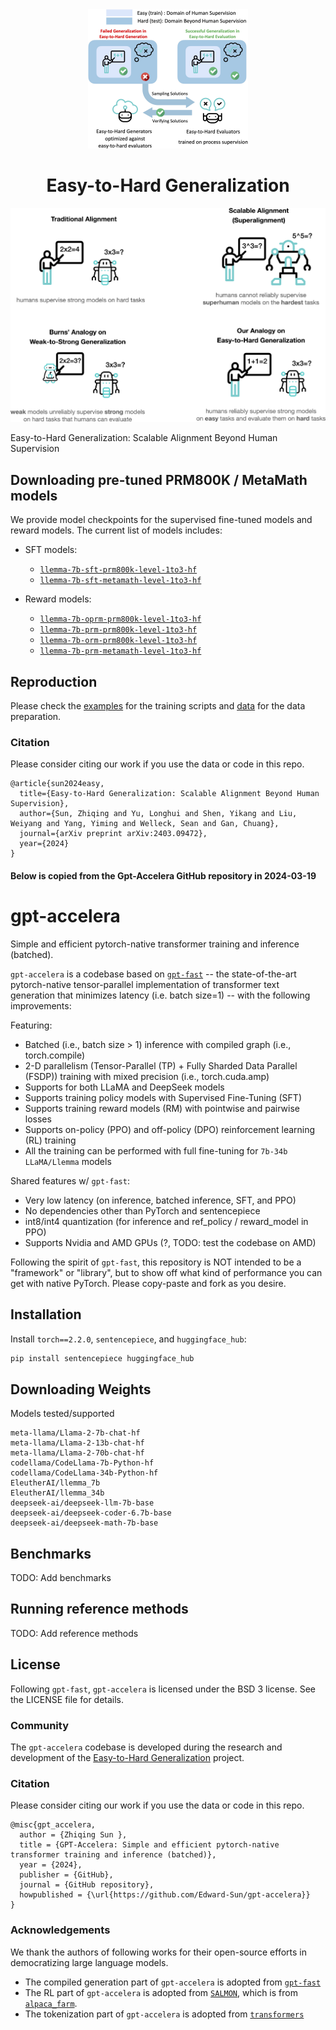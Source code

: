<div align="center">
    <img src="assets/easy_to_hard_fig.jpg" alt="Easy-to-Hard Logo" width="256px">
</div>

<div align="center">

# Easy-to-Hard Generalization

</div>

<div align="center">
    <img src="assets/comparison_fig.jpg" alt="Easy-to-Hard Logo" width="512px">
</div>

Easy-to-Hard Generalization: Scalable Alignment Beyond Human Supervision

## Downloading pre-tuned PRM800K / MetaMath models

We provide model checkpoints for the supervised fine-tuned models and reward models. The current list of models includes:

- SFT models:

  - [`llemma-7b-sft-prm800k-level-1to3-hf`](https://huggingface.co/ScalableMath/llemma-7b-sft-prm800k-level-1to3-hf)
  - [`llemma-7b-sft-metamath-level-1to3-hf`](https://huggingface.co/ScalableMath/llemma-7b-sft-metamath-level-1to3-hf)

- Reward models:

  - [`llemma-7b-oprm-prm800k-level-1to3-hf`](https://huggingface.co/ScalableMath/llemma-7b-oprm-prm800k-level-1to3-hf)
  - [`llemma-7b-prm-prm800k-level-1to3-hf`](https://huggingface.co/ScalableMath/llemma-7b-prm-prm800k-level-1to3-hf)
  - [`llemma-7b-orm-prm800k-level-1to3-hf`](https://huggingface.co/ScalableMath/llemma-7b-orm-prm800k-level-1to3-hf)
  - [`llemma-7b-prm-metamath-level-1to3-hf`](https://huggingface.co/ScalableMath/llemma-7b-prm-metamath-level-1to3-hf)

## Reproduction

Please check the [examples](/examples/) for the training scripts and [data](/data/) for the data preparation.

### Citation

Please consider citing our work if you use the data or code in this repo.

```
@article{sun2024easy,
  title={Easy-to-Hard Generalization: Scalable Alignment Beyond Human Supervision},
  author={Sun, Zhiqing and Yu, Longhui and Shen, Yikang and Liu, Weiyang and Yang, Yiming and Welleck, Sean and Gan, Chuang},
  journal={arXiv preprint arXiv:2403.09472},
  year={2024}
}
```

#### Below is copied from the Gpt-Accelera GitHub repository in 2024-03-19

# gpt-accelera

Simple and efficient pytorch-native transformer training and inference (batched).

`gpt-accelera` is a codebase based on [`gpt-fast`](https://github.com/pytorch-labs/gpt-fast/tree/main) -- the state-of-the-art pytorch-native tensor-parallel implementation of transformer text generation that minimizes latency (i.e. batch size=1) -- with the following improvements:

Featuring:

- Batched (i.e., batch size > 1) inference with compiled graph (i.e., torch.compile)
- 2-D parallelism (Tensor-Parallel (TP) + Fully Sharded Data Parallel (FSDP)) training with mixed precision (i.e., torch.cuda.amp)
- Supports for both LLaMA and DeepSeek models
- Supports training policy models with Supervised Fine-Tuning (SFT)
- Supports training reward models (RM) with pointwise and pairwise losses
- Supports on-policy (PPO) and off-policy (DPO) reinforcement learning (RL) training
- All the training can be performed with full fine-tuning for `7b-34b LLaMA/Llemma` models

Shared features w/ `gpt-fast`:

- Very low latency (on inference, batched inference, SFT, and PPO)
- No dependencies other than PyTorch and sentencepiece
- int8/int4 quantization (for inference and ref_policy / reward_model in PPO)
- Supports Nvidia and AMD GPUs (?, TODO: test the codebase on AMD)

Following the spirit of `gpt-fast`, this repository is NOT intended to be a "framework" or "library", but to show off what kind of performance you can get with native PyTorch. Please copy-paste and fork as you desire.

## Installation

Install `torch==2.2.0`, `sentencepiece`, and `huggingface_hub`:

```bash
pip install sentencepiece huggingface_hub
```

## Downloading Weights

Models tested/supported

```
meta-llama/Llama-2-7b-chat-hf
meta-llama/Llama-2-13b-chat-hf
meta-llama/Llama-2-70b-chat-hf
codellama/CodeLlama-7b-Python-hf
codellama/CodeLlama-34b-Python-hf
EleutherAI/llemma_7b
EleutherAI/llemma_34b
deepseek-ai/deepseek-llm-7b-base
deepseek-ai/deepseek-coder-6.7b-base
deepseek-ai/deepseek-math-7b-base
```

## Benchmarks

TODO: Add benchmarks

## Running reference methods

TODO: Add reference methods

## License

Following `gpt-fast`, `gpt-accelera` is licensed under the BSD 3 license. See the LICENSE file for details.

### Community

The `gpt-accelera` codebase is developed during the research and development of the [Easy-to-Hard Generalization](https://github.com/Edward-Sun/easy-to-hard/tree/main) project.

### Citation

Please consider citing our work if you use the data or code in this repo.

```
@misc{gpt_accelera,
  author = {Zhiqing Sun },
  title = {GPT-Accelera: Simple and efficient pytorch-native transformer training and inference (batched)},
  year = {2024},
  publisher = {GitHub},
  journal = {GitHub repository},
  howpublished = {\url{https://github.com/Edward-Sun/gpt-accelera}}
}
```

### Acknowledgements

We thank the authors of following works for their open-source efforts in democratizing large language models.

- The compiled generation part of `gpt-accelera` is adopted from [`gpt-fast`](https://github.com/pytorch-labs/gpt-fast/tree/main)
- The RL part of `gpt-accelera` is adopted from [`SALMON`](https://github.com/IBM/SALMON), which is from [`alpaca_farm`](https://github.com/tatsu-lab/alpaca_farm).
- The tokenization part of `gpt-accelera` is adopted from [`transformers`](https://github.com/huggingface/transformers/tree/main)
